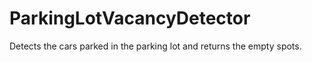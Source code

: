 # ParkingLotVacancyDetector
Detects the cars parked in the parking lot and returns the empty spots.

